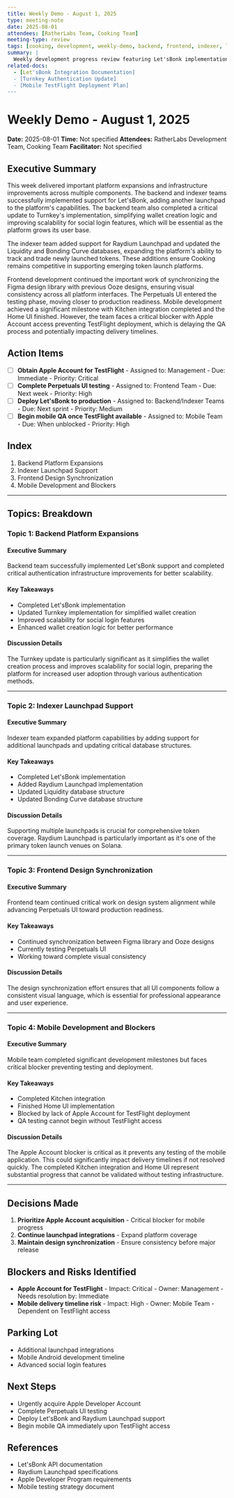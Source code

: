 ```yaml
---
title: Weekly Demo - August 1, 2025
type: meeting-note
date: 2025-08-01
attendees: [RatherLabs Team, Cooking Team]
meeting-type: review
tags: [cooking, development, weekly-demo, backend, frontend, indexer, letsbonk, raydium, turnkey, mobile, apple-testflight]
summary: |
  Weekly development progress review featuring Let'sBonk implementation across backend and indexer, Raydium Launchpad support, significant Turnkey authentication improvements for scalability, and mobile development progress with Kitchen integration complete but Apple TestFlight deployment blocked. Frontend continued synchronization efforts between design systems.
related-docs:
  - [Let'sBonk Integration Documentation]
  - [Turnkey Authentication Update]
  - [Mobile TestFlight Deployment Plan]
---
```


# Weekly Demo - August 1, 2025

**Date:** 2025-08-01
**Time:** Not specified
**Attendees:** RatherLabs Development Team, Cooking Team
**Facilitator:** Not specified

## Executive Summary

This week delivered important platform expansions and infrastructure improvements across multiple components. The backend and indexer teams successfully implemented support for Let'sBonk, adding another launchpad to the platform's capabilities. The backend team also completed a critical update to Turnkey's implementation, simplifying wallet creation logic and improving scalability for social login features, which will be essential as the platform grows its user base.

The indexer team added support for Raydium Launchpad and updated the Liquidity and Bonding Curve databases, expanding the platform's ability to track and trade newly launched tokens. These additions ensure Cooking remains competitive in supporting emerging token launch platforms.

Frontend development continued the important work of synchronizing the Figma design library with previous Ooze designs, ensuring visual consistency across all platform interfaces. The Perpetuals UI entered the testing phase, moving closer to production readiness. Mobile development achieved a significant milestone with Kitchen integration completed and the Home UI finished. However, the team faces a critical blocker with Apple Account access preventing TestFlight deployment, which is delaying the QA process and potentially impacting delivery timelines.

## Action Items

- [ ] **Obtain Apple Account for TestFlight** - Assigned to: Management - Due: Immediate - Priority: Critical
- [ ] **Complete Perpetuals UI testing** - Assigned to: Frontend Team - Due: Next week - Priority: High
- [ ] **Deploy Let'sBonk to production** - Assigned to: Backend/Indexer Teams - Due: Next sprint - Priority: Medium
- [ ] **Begin mobile QA once TestFlight available** - Assigned to: Mobile Team - Due: When unblocked - Priority: High

## Index

1. Backend Platform Expansions
2. Indexer Launchpad Support
3. Frontend Design Synchronization
4. Mobile Development and Blockers

---

## Topics: Breakdown

### Topic 1: Backend Platform Expansions

#### Executive Summary
Backend team successfully implemented Let'sBonk support and completed critical authentication infrastructure improvements for better scalability.

#### Key Takeaways
- Completed Let'sBonk implementation
- Updated Turnkey implementation for simplified wallet creation
- Improved scalability for social login features
- Enhanced wallet creation logic for better performance

#### Discussion Details
The Turnkey update is particularly significant as it simplifies the wallet creation process and improves scalability for social login, preparing the platform for increased user adoption through various authentication methods.

---

### Topic 2: Indexer Launchpad Support

#### Executive Summary
Indexer team expanded platform capabilities by adding support for additional launchpads and updating critical database structures.

#### Key Takeaways
- Completed Let'sBonk implementation
- Added Raydium Launchpad implementation
- Updated Liquidity database structure
- Updated Bonding Curve database structure

#### Discussion Details
Supporting multiple launchpads is crucial for comprehensive token coverage. Raydium Launchpad is particularly important as it's one of the primary token launch venues on Solana.

---

### Topic 3: Frontend Design Synchronization

#### Executive Summary
Frontend team continued critical work on design system alignment while advancing Perpetuals UI toward production readiness.

#### Key Takeaways
- Continued synchronization between Figma library and Ooze designs
- Currently testing Perpetuals UI
- Working toward complete visual consistency

#### Discussion Details
The design synchronization effort ensures that all UI components follow a consistent visual language, which is essential for professional appearance and user experience.

---

### Topic 4: Mobile Development and Blockers

#### Executive Summary
Mobile team completed significant development milestones but faces critical blocker preventing testing and deployment.

#### Key Takeaways
- Completed Kitchen integration
- Finished Home UI implementation
- Blocked by lack of Apple Account for TestFlight deployment
- QA testing cannot begin without TestFlight access

#### Discussion Details
The Apple Account blocker is critical as it prevents any testing of the mobile application. This could significantly impact delivery timelines if not resolved quickly. The completed Kitchen integration and Home UI represent substantial progress that cannot be validated without testing infrastructure.

---

## Decisions Made

1. **Prioritize Apple Account acquisition** - Critical blocker for mobile progress
2. **Continue launchpad integrations** - Expand platform coverage
3. **Maintain design synchronization** - Ensure consistency before major release

## Blockers and Risks Identified

- **Apple Account for TestFlight** - Impact: Critical - Owner: Management - Needs resolution by: Immediate
- **Mobile delivery timeline risk** - Impact: High - Owner: Mobile Team - Dependent on TestFlight access

## Parking Lot

- Additional launchpad integrations
- Mobile Android development timeline
- Advanced social login features

## Next Steps

- Urgently acquire Apple Developer Account
- Complete Perpetuals UI testing
- Deploy Let'sBonk and Raydium Launchpad support
- Begin mobile QA immediately upon TestFlight access

## References

- Let'sBonk API documentation
- Raydium Launchpad specifications
- Apple Developer Program requirements
- Mobile testing strategy document